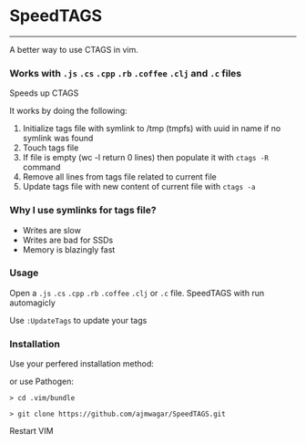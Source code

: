# SpeedTAGS

---

A better way to use CTAGS in vim.


### Works with `.js` `.cs` `.cpp` `.rb` `.coffee` `.clj` and `.c` files 


Speeds up CTAGS

It works by doing the following:

1. Initialize tags file with symlink to /tmp (tmpfs) with uuid in name if no symlink was found
1. Touch tags file
1. If file is empty (wc -l return 0 lines) then populate it with `ctags -R` command
1. Remove all lines from tags file related to current file
1. Update tags file with new content of current file with `ctags -a`
### Why I use symlinks for tags file?

- Writes are slow
- Writes are bad for SSDs
- Memory is blazingly fast
### Usage
Open a `.js` `.cs` `.cpp` `.rb` `.coffee` `.clj` or `.c` file. 
SpeedTAGS with run automagicly

Use 
`:UpdateTags` 
to update your tags

### Installation

Use your perfered installation method:

or use Pathogen:

`> cd .vim/bundle`

`> git clone https://github.com/ajmwagar/SpeedTAGS.git`

Restart VIM
